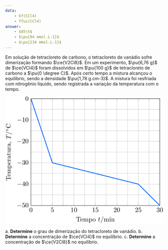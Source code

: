 ```yaml
---
data:
    - kf(CCl4)
    - Tfus(CCl4)
answer:
    - $85\%$
    - $\pu{84 mmol.L-1}$
    - $\pu{234 mmol.L-1}$
---
```


Em solução de tetracloreto de carbono, o tetracloreto de vanádio sofre dimerização formando $\ce{V2Cl8}$. Em um experimento, $\pu{6,76 g}$ de $\ce{VCl4}$ foram dissolvidos em $\pu{100 g}$ de tetracloreto de carbono a $\pu{0 \degree C}$. Após certo tempo a mistura alcançou o equilíbrio, sendo a densidade $\pu{1,78 g.cm-3}$. A mistura foi resfriada com nitrogênio líquido, sendo registrada a variação da temperatura com o tempo.

![Figura do problema 2E37.](2E37-1P.svg)  

a. **Determine** o grau de dimerização do tetracloreto de vanádio.
b. **Determine** a concentração de $\ce{VCl4}$ no equilíbrio.
c. **Determine** a concentração de $\ce{V2Cl8}$ no equilíbrio.


